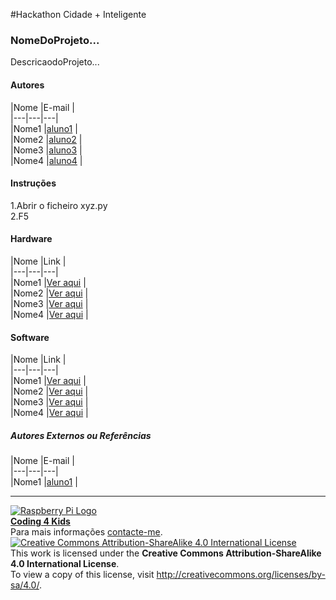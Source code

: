 #Hackathon Cidade + Inteligente  
  
### NomeDoProjeto...  
  
DescricaodoProjeto...  
  
#### Autores  
  
|Nome  |E-mail  |  
|---|---|---|    
|Nome1  |[aluno1](mailto:aluno1@gmail.com)  |  
|Nome2  |[aluno2](mailto:aluno1@gmail.com)  |  
|Nome3  |[aluno3](mailto:aluno1@gmail.com)  |  
|Nome4  |[aluno4](mailto:aluno1@gmail.com)  |  
  
#### Instruções
  
1.Abrir o ficheiro xyz.py  
2.F5  
  
#### Hardware  
  
|Nome  |Link  |  
|---|---|---|    
|Nome1  |[Ver aqui](http://link.com)  |  
|Nome2  |[Ver aqui](http://link.com)  |  
|Nome3  |[Ver aqui](http://link.com)  |  
|Nome4  |[Ver aqui](http://link.com)  |  
    
#### Software  
  
|Nome  |Link  |  
|---|---|---|    
|Nome1  |[Ver aqui](http://link.com)  |  
|Nome2  |[Ver aqui](http://link.com)  |  
|Nome3  |[Ver aqui](http://link.com)  |  
|Nome4  |[Ver aqui](http://link.com)  |  
  
##### Autores Externos ou Referências  
  
|Nome  |E-mail  |  
|---|---|---|    
|Nome1  |[aluno1](mailto:aluno1@gmail.com)  |  
  
***  
[![Raspberry Pi Logo](https://upload.wikimedia.org/wikipedia/en/thumb/c/cb/Raspberry_Pi_Logo.svg/50px-Raspberry_Pi_Logo.svg.png)](http://raspberrypi.org)   
[**Coding 4 Kids**](http://coding4kids.github.io/coding4kids/)  
Para mais informações [contacte-me](mailto:nunofilipesantos@gmail.com).  
[![Creative Commons Attribution-ShareAlike 4.0 International License](https://licensebuttons.net/l/by-sa/4.0/88x31.png)](http://creativecommons.org/licenses/by-sa/4.0/)  
This work is licensed under the **Creative Commons Attribution-ShareAlike 4.0 International License**.  
To view a copy of this license, visit http://creativecommons.org/licenses/by-sa/4.0/.  
